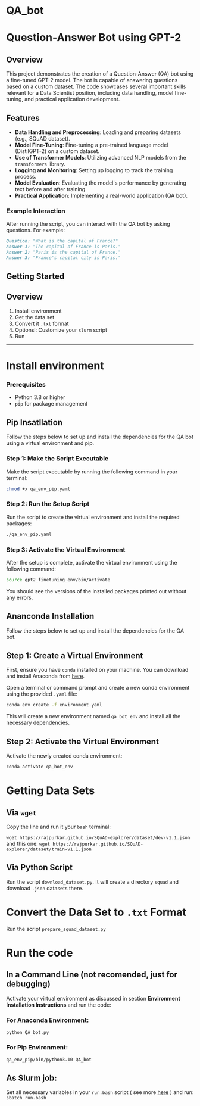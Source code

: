 # QA_bot

# Question-Answer Bot using GPT-2

## Overview

This project demonstrates the creation of a Question-Answer (QA) bot using a fine-tuned GPT-2 model. The bot is capable of answering questions based on a custom dataset. The code showcases several important skills relevant for a Data Scientist position, including data handling, model fine-tuning, and practical application development.

## Features

- **Data Handling and Preprocessing**: Loading and preparing datasets (e.g., SQuAD dataset).
- **Model Fine-Tuning**: Fine-tuning a pre-trained language model (DistilGPT-2) on a custom dataset.
- **Use of Transformer Models**: Utilizing advanced NLP models from the `transformers` library.
- **Logging and Monitoring**: Setting up logging to track the training process.
- **Model Evaluation**: Evaluating the model's performance by generating text before and after training.
- **Practical Application**: Implementing a real-world application (QA bot).





### Example Interaction

After running the script, you can interact with the QA bot by asking questions. For example:

```markdown
Question: "What is the capital of France?"
Answer 1: "The capital of France is Paris."
Answer 2: "Paris is the capital of France."
Answer 3: "France's capital city is Paris."
```


## Getting Started

## Overview

1. Install environment
2. Get the data set
3. Convert it `.txt` format
3. Optionsl: Customize your `slurm` script
4. Run


---

# Install environment

### Prerequisites

- Python 3.8 or higher
- `pip` for package management



## Pip Insatllation

Follow the steps below to set up and install the dependencies for the QA bot using a virtual environment and pip.


### Step 1: Make the Script Executable

Make the script executable by running the following command in your terminal:

```sh
chmod +x qa_env_pip.yaml
```

### Step 2: Run the Setup Script

Run the script to create the virtual environment and install the required packages:

```sh
./qa_env_pip.yaml
```

### Step 3: Activate the Virtual Environment

After the setup is complete, activate the virtual environment using the following command:

```sh
source gpt2_finetuning_env/bin/activate
```


You should see the versions of the installed packages printed out without any errors.


## Ananconda Installation

Follow the steps below to set up and install the dependencies for the QA bot.

## Step 1: Create a Virtual Environment

First, ensure you have `conda` installed on your machine. You can download and install Anaconda from [here](https://www.anaconda.com/products/distribution).

Open a terminal or command prompt and create a new conda environment using the provided `.yaml` file:

```sh
conda env create -f environment.yaml
```

This will create a new environment named `qa_bot_env` and install all the necessary dependencies.

## Step 2: Activate the Virtual Environment

Activate the newly created conda environment:

```sh
conda activate qa_bot_env
```

# Getting Data Sets


## Via `wget`
Copy the line and run it your `bash` terminal: 

`wget https://rajpurkar.github.io/SQuAD-explorer/dataset/dev-v1.1.json`
and this one:
`wget https://rajpurkar.github.io/SQuAD-explorer/dataset/train-v1.1.json`

## Via Python Script
Run the script `download_dataset.py`. It will create a directory `squad` and download `.json` datasets there.

# Convert the Data Set to `.txt` Format
Run the script `prepare_squad_dataset.py`


# Run the code

## In a Command Line (not recomended, just for debugging)
Activate your virtual environment as discussed in section **Environment Installation Instructions** and run the code:
### For Anaconda Environment:
`python QA_bot.py`
### For Pip Environment: 
`qa_env_pip/bin/python3.10 QA_bot`
## As Slurm job:
Set all necessary variables in your `run.bash` script ( see more [here](https://slurm.schedmd.com/quickstart.html)   ) and run:
`sbatch run.bash`


